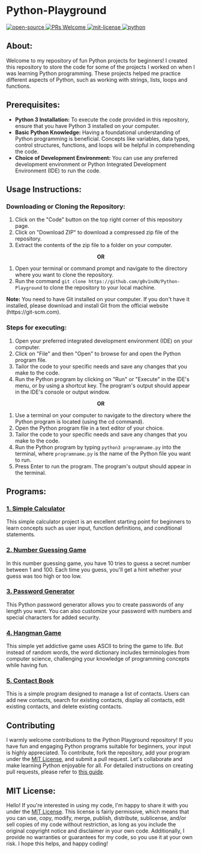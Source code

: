 # Python-Playground
<div align="left">
   <a href="https://opensource.org/osd">
      <img src="https://img.shields.io/badge/Open%20Source-%2328a745" alt="open-source"/>
   </a>
   <a href="http://makeapullrequest.com">
      <img src="https://img.shields.io/badge/PRs-welcome-brightgreen" alt="PRs Welcome"/>
   </a>
   <a href="https://opensource.org/license/mit/">
      <img src="https://img.shields.io/badge/License-MIT-green" alt="mit-license"/>
   </a>
   <a href="https://www.python.org/">
      <img src="https://img.shields.io/badge/Python-%234B8BBE" alt="python" />
   </a>
</div>

## About:
Welcome to my repository of fun Python projects for beginners! I created this repository to store the code for some of the projects I worked on when I was learning Python programming. These projects helped me practice different aspects of Python, such as working with strings, lists, loops and functions.

## Prerequisites:
- <b>Python 3 Installation:</b> To execute the code provided in this repository, ensure that you have Python 3 installed on your computer.
- <b>Basic Python Knowledge:</b> Having a foundational understanding of Python programming is beneficial. Concepts like variables, data types, control structures, functions, and loops will be helpful in comprehending the code.
- <b>Choice of Development Environment:</b> You can use any preferred development environment or Python Integrated Development Environment (IDE) to run the code.

## Usage Instructions:

### Downloading or Cloning the Repository:
1. Click on the "Code" button on the top right corner of this repository page.
2. Click on "Download ZIP" to download a compressed zip file of the repository.
3. Extract the contents of the zip file to a folder on your computer.

<p align="center"><b> OR </b></p>

1. Open your terminal or command prompt and navigate to the directory where you want to clone the repository.
2. Run the command `git clone https://github.com/g0v1ndN/Python-Playground` to clone the repository to your local machine.
<p><b>Note:</b> You need to have Git installed on your computer. If you don't have it installed, please download and install Git from the official website (https://git-scm.com).</p>

### Steps for executing:
1. Open your preferred integrated development environment (IDE) on your computer.
2. Click on "File" and then "Open" to browse for and open the Python program file.
3. Tailor the code to your specific needs and save any changes that you make to the code.
4. Run the Python program by clicking on "Run" or "Execute" in the IDE's menu, or by using a shortcut key. The program's output should appear in the IDE's console or output window.

<p align="center"><b> OR </b></p>

1. Use a terminal on your computer to navigate to the directory where the Python program is located (using the cd command).
2. Open the Python program file in a text editor of your choice.
3. Tailor the code to your specific needs and save any changes that you make to the code.
4. Run the Python program by typing `python3 programname.py` into the terminal, where `programname.py` is the name of the Python file you want to run.
5. Press Enter to run the program. The program's output should appear in the terminal. 

## Programs:
### <a href="https://github.com/g0v1ndN/Python-Playground/blob/main/Simple%20Calculator.py">1. Simple Calculator</a>
This simple calculator project is an excellent starting point for beginners to learn concepts such as user input, function definitions, and conditional statements. 
### <a href="https://github.com/g0v1ndN/Python-Playground/blob/main/Number%20Guessing%20Game.py">2. Number Guessing Game</a>
In this number guessing game, you have 10 tries to guess a secret number between 1 and 100. Each time you guess, you'll get a hint whether your guess was too high or too low.
### <a href="https://github.com/g0v1ndN/Python-Playground/blob/main/Password%20Generator.py">3. Password Generator</a>
This Python password generator allows you to create passwords of any length you want. You can also customize your password with numbers and special characters for added security.
### <a href="https://github.com/g0v1ndN/Python-Playground/blob/main/Hangman%20Game.py">4. Hangman Game</a>
This simple yet addictive game uses ASCII to bring the game to life. But instead of random words, the word dictionary includes terminologies from computer science, challenging your knowledge of programming concepts while having fun.
### <a href="https://github.com/g0v1ndN/Python-Playground/blob/main/Contact%20Book.py">5. Contact Book</a>
This is a simple program designed to manage a list of contacts. Users can add new contacts, search for existing contacts, display all contacts, edit existing contacts, and delete existing contacts.

## Contributing
I warmly welcome contributions to the Python Playground repository! If you have fun and engaging Python programs suitable for beginners, your input is highly appreciated. To contribute, fork the repository, add your program under the <a href="https://github.com/g0v1ndN/Python-Playground/blob/main/LICENSE">MIT License</a>, and submit a pull request. Let's collaborate and make learning Python enjoyable for all. For detailed instructions on creating pull requests, please refer to <a href="https://makeapullrequest.com/">this guide</a>.

## MIT License: 
Hello! If you're interested in using my code, I'm happy to share it with you under the <a href="https://github.com/g0v1ndN/Python-Playground/blob/main/LICENSE">MIT License</a>. This license is fairly permissive, which means that you can use, copy, modify, merge, publish, distribute, sublicense, and/or sell copies of my code without restriction, as long as you include the original copyright notice and disclaimer in your own code. Additionally, I provide no warranties or guarantees for my code, so you use it at your own risk. I hope this helps, and happy coding!
